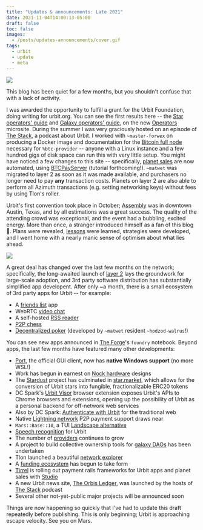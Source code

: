 ```yaml
---
title: "Updates & announcements: Late 2021"
date: 2021-11-04T14:00:13-05:00
draft: false
toc: false
images:
  - /posts/updates-announcements/cover.gif
tags: 
  - urbit
  - update
  - meta
---
```


![](/posts/updates-announcements/cover.gif)

This blog has been quiet for a few months, but you shouldn't confuse that with a lack of activity.

I was awarded the opportunity to fulfill a grant for the Urbit Foundation, doing writing for urbit.org. You can see the first results here -- the [Star operators' guide](https://operators.urbit.org/guides/running-a-star) and [Galaxy operators' guide](https://operators.urbit.org/guides/running-a-galaxy), on the new [Operators](https://operators.urbit.org/) microsite. During the summer I was very graciously hosted on an episode of [The Stack](https://soundcloud.com/user-628294386/networked-subject), a podcast about Urbit. I worked with `~master-forwex` on producing a Docker image and documentation for the [Bitcoin full node](https://hub.docker.com/r/wexpertsystems/urbit-bitcoin-node) necessary for `%btc-provider` -- anyone with a Linux instance and a few hundred gigs of disk space can run this with very little setup. You might have noticed a few changes to this site -- specifically, [planet sales](https://pay.subject.network) are now automated, using [BTCPayServer](https://btcpayserver.org/) (tutorial forthcoming!). `~matwet` was migrated to layer 2 as soon as it was made available, and purchasers no longer need to pay **any** transaction costs. Planets on layer 2 are also able to perform all Azimuth transactions (e.g. setting networking keys) without fees by using Tlon's roller. 

Urbit's first convention took place in October; [Assembly](https://assembly.urbit.org) was in downtown Austin, Texas, and by all estimations was a great success. The quality of the attending crowd was exceptional, and the event had a bubbling, excited energy. More than once, a stranger introduced himself as a fan of this blog 🙂. Plans were revealed, [lessons](https://natareo.github.io/assembly-workshop-2021/) were learned, strategies were developed, and I went home with a nearly manic sense of optimism about what lies ahead.

[![](/img/grid-2.jpg#floatright)](/img/grid-1.jpg)

A great deal has changed over the last few months on the network; specifically, the long-awaited launch of [layer 2](https://urbit.org/blog/rollups) lays the groundwork for large-scale adoption, and 3rd party software distribution has substantially simplified app developent. After only ~a month, there is a small ecosystem of 3rd party apps for Urbit -- for example: 

- A [friends list](web+urbitgraph://~paldev/pals) app
- WebRTC [video chat](web+urbitgraph://~dister-dotnet-ritpub-sipsyl/urchatfm)
- A self-hosted [RSS reader](web+urbitgraph://~tiddys-sammut-posnev/headline)
- [P2P chess](web+urbitgraph://~finmep-lanteb/chess)
- [Decentralized poker](web+urbitgraph://~bacrys/pokur) (developed by `~matwet` resident `~hodzod-walrus`!)

You can see new apps announced in [The Forge](web+urbitgraph://group/~middev/the-forge)'s `foundry` notebook. Beyond apps, the last few months have featured many other developments: 

- [Port](https://github.com/urbit/port/), the official GUI client, now has **native Windows support** (no more WSL!)
- Work has begun in earnest on [Nock hardware](https://github.com/mopfel-winrux/NockPU) designs
- The [Stardust](https://groups.google.com/a/urbit.org/g/dev/c/EQVU2-GKo04) project has culminated in [star.market](https://star.market/), which allows for the conversion of Urbit stars into fungible, fractionalizable ERC20 tokens
- DC Spark's [Urbit Visor](https://github.com/dcSpark/urbit-visor) browser extension exposes Urbit's APIs to Chrome browsers and extensions, opening up the possibility of Urbit as a personal backend for off-network web services
- Also by DC Spark: [Authenticate with Urbit](https://medium.com/dcspark/authenticate-website-users-using-urbit-id-e6dc8c4cb4fa) for the traditional web
- Native [Lightning network](https://urbit.org/grants/volt-lightning-on-urbit) P2P payment support draws near
- `Mars::Base::10`, a TUI [Landscape alternative](https://github.com/Zaxonomy/mars-base-10)
- [Speech recognition](https://github.com/hosted-fornet/ursr) for Urbit
- The number of [providers](/planet-sales) continues to grow
- A project to build collective ownership tools for [galaxy DAOs](web+urbitgraph://group/~winlud-dirnet/point-dao) has been undertaken
- Tlon launched a beautiful [network explorer](https://network.urbit.org/)
- A [funding ecosystem](https://www.the-combine.org/) has begun to take form
- [Tirrel](https://tirrel.io) is rolling out payment rails frameworks for Urbit apps and planet sales with [Studio](web+urbitgraph://~tirrel/studio)
- A new Urbit news site, [The Orbis Ledger](https://orbisledger.news/), was launched by the hosts of [The Stack](https://soundcloud.com/user-628294386) podcast
- Several other not-yet-public major projects will be announced soon

Things are now happening so quickly that I've had to update this draft repeatedly before publishing. This is only beginning; Urbit is approaching escape velocity. See you on Mars. 